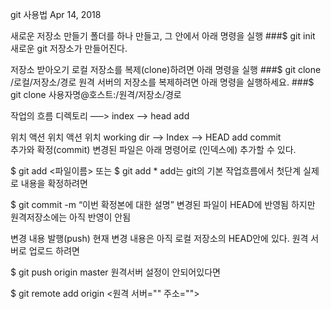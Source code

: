 git 사용법
Apr 14, 2018

새로운 저장소 만들기
폴더를 하나 만들고, 그 안에서 아래 명령을 실행 ###$ git init 새로운 git 저장소가 만들어진다.

저장소 받아오기
로컬 저장소를 복제(clone)하려면 아래 명령을 실행 ###$ git clone /로컬/저장소/경로 원격 서버의 저장소를 복제하려면 아래 명령을 실행하세요. ###$ git clone 사용자명@호스트:/원격/저장소/경로

작업의 흐름
디렉토리 —–> index —–> head add

위치	액션	위치	액션	위치
working dir	–>	Index	–>	HEAD
 	add	 	commit	 
추가와 확정(commit)
변경된 파일은 아래 명령어로 (인덱스에) 추가할 수 있다.

$ git add <파일이름> 또는 $ git add *
add는 git의 기본 작업흐름에서 첫단계
실제로 내용을 확정하려면

$ git commit -m “이번 확정본에 대한 설명”
변경된 파일이 HEAD에 반영됨
하지만 원격저장소에는 아직 반영이 안됨

변경 내용 발행(push)
현재 변경 내용은 아직 로컬 저장소의 HEAD안에 있다. 원격 서버로 업로드 하려면

$ git push origin master
원격서버 설정이 안되어있다면

$ git remote add origin <원격 서버="" 주소="">
